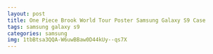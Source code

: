 ```yaml
---
layout: post
title: One Piece Brook World Tour Poster Samsung Galaxy S9 Case
tags: samsung galaxy s9
categories: samsung
img: 1tbBtsa3QQA-W6uwBBaw0D44kUy--qs7X
---
```

